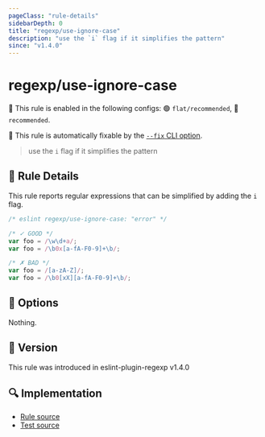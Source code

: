 ```yaml
---
pageClass: "rule-details"
sidebarDepth: 0
title: "regexp/use-ignore-case"
description: "use the `i` flag if it simplifies the pattern"
since: "v1.4.0"
---
```

# regexp/use-ignore-case

💼 This rule is enabled in the following configs: 🟢 `flat/recommended`, 🔵 `recommended`.

🔧 This rule is automatically fixable by the [`--fix` CLI option](https://eslint.org/docs/latest/user-guide/command-line-interface#--fix).

<!-- end auto-generated rule header -->

> use the `i` flag if it simplifies the pattern

## :book: Rule Details

This rule reports regular expressions that can be simplified by adding the `i` flag.

<eslint-code-block fix>

```js
/* eslint regexp/use-ignore-case: "error" */

/* ✓ GOOD */
var foo = /\w\d+a/;
var foo = /\b0x[a-fA-F0-9]+\b/;

/* ✗ BAD */
var foo = /[a-zA-Z]/;
var foo = /\b0[xX][a-fA-F0-9]+\b/;
```

</eslint-code-block>

## :wrench: Options

Nothing.

## :rocket: Version

This rule was introduced in eslint-plugin-regexp v1.4.0

## :mag: Implementation

- [Rule source](https://github.com/ota-meshi/eslint-plugin-regexp/blob/master/lib/rules/use-ignore-case.ts)
- [Test source](https://github.com/ota-meshi/eslint-plugin-regexp/blob/master/tests/lib/rules/use-ignore-case.ts)
